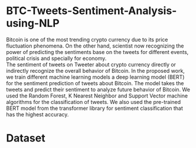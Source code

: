 # BTC-Tweets-Sentiment-Analysis-using-NLP
Bitcoin is one of the most trending crypto currency due to its price fluctuation phenomena. 
On the other hand, scientist now recognizing the power of predicting the sentiments base on the tweets for different events, political crisis and specially for economy.  
The sentiment of tweets on Tweeter about crypto currency directly or indirectly recognize the overall behavior of Bitcoin. 
In the proposed work, we train different machine learning models a deep learning model (BERT) for the sentiment prediction of tweets about Bitcoin. 
The model takes the tweets and predict their sentiment to analyze future behavior of Bitcoin. 
We used the Random Forest, K Nearest Neighbor and Support Vector machine algorithms for the classification of tweets. 
We also used the pre-trained BERT model from the transformer library for sentiment classification that has the highest accuracy.

# Dataset

